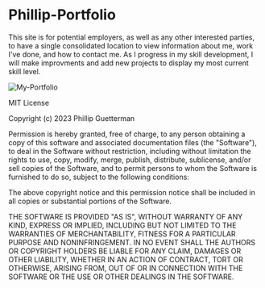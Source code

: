 # Phillip-Portfolio

This site is for potential employers, as well as any other interested parties, to have a single consolidated location to view information about me, work I've done, and how to contact me. As I progress in my skill development, I will make improvments and add new projects to display my most current skill level.

![My-Portfolio](https://github.com/phillymg/Phillip-Portfolio/assets/131498400/e5de1694-aefc-44bf-a66b-903039e29a1d)

MIT License

Copyright (c) 2023 Phillip Guetterman

Permission is hereby granted, free of charge, to any person obtaining a copy of this software and associated documentation files (the "Software"), to deal in the Software without restriction, including without limitation the rights to use, copy, modify, merge, publish, distribute, sublicense, and/or sell copies of the Software, and to permit persons to whom the Software is furnished to do so, subject to the following conditions:

The above copyright notice and this permission notice shall be included in all copies or substantial portions of the Software.

THE SOFTWARE IS PROVIDED "AS IS", WITHOUT WARRANTY OF ANY KIND, EXPRESS OR IMPLIED, INCLUDING BUT NOT LIMITED TO THE WARRANTIES OF MERCHANTABILITY, FITNESS FOR A PARTICULAR PURPOSE AND NONINFRINGEMENT. IN NO EVENT SHALL THE AUTHORS OR COPYRIGHT HOLDERS BE LIABLE FOR ANY CLAIM, DAMAGES OR OTHER LIABILITY, WHETHER IN AN ACTION OF CONTRACT, TORT OR OTHERWISE, ARISING FROM, OUT OF OR IN CONNECTION WITH THE SOFTWARE OR THE USE OR OTHER DEALINGS IN THE SOFTWARE.
